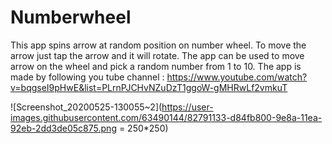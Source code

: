 # Numberwheel
This app spins arrow at random position on number wheel. 
To move the arrow just tap the arrow and it will rotate.
The app can be used to move arrow on the wheel and pick a random number from 1 to 10.
The app is made by following you tube channel : https://www.youtube.com/watch?v=bqgseI9pHwE&list=PLrnPJCHvNZuDzT1ggoW-gMHRwLf2vmkuT

![Screenshot_20200525-130055~2](https://user-images.githubusercontent.com/63490144/82791133-d84fb800-9e8a-11ea-92eb-2dd3de05c875.png = 250*250)
